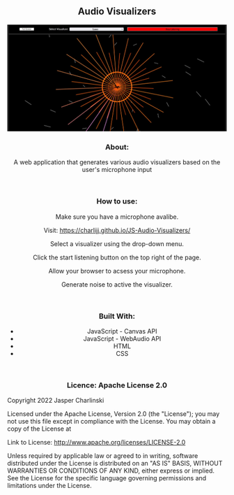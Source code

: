 <h2 align="center">Audio Visualizers</h2>

![alt text](https://github.com/charlijj/portfolio/blob/main/img/visualizerBackground.jpg)


<h3 align="center">About: </h3>
<p align="center">A web application that generates various audio visualizers based on the user's microphone input</p>

<br />


<h3 align="center">How to use: </h3>
<p align="center">Make sure you have a microphone avalibe.</p>
<p align="center">Visit: <a href="https://charlijj.github.io/JS-Audio-Visualizers/">https://charlijj.github.io/JS-Audio-Visualizers/</a></p>
<p align="center">Select a visualizer using the drop-down menu.</p>
<p align="center">Click the start listening button on the top right of the page.</p>
<p align="center">Allow your browser to acsess your microphone.</p>
<p align="center">Generate noise to active the visualizer.</p>

<br />

<h3 align="center">Built With: </h3>

<ul align="center">
  <li>JavaScript - Canvas API</li>
  <li>JavaScript - WebAudio API</li>
  <li>HTML</li>
  <li>CSS</li>
</ul>

<br />

<h3 align="center">Licence: Apache License 2.0</h3>
<p>Copyright 2022 Jasper Charlinski</p>
<p>Licensed under the Apache License, Version 2.0 (the "License"); you may not use this file except in compliance with the License. You may obtain a copy of the License at</p>
<p>Link to License: <a href="http://www.apache.org/licenses/LICENSE-2.0">http://www.apache.org/licenses/LICENSE-2.0</a>
<p>Unless required by applicable law or agreed to in writing, software distributed under the License is distributed on an "AS IS" BASIS, WITHOUT WARRANTIES OR CONDITIONS OF ANY KIND, either express or implied. See the License for the specific language governing permissions and limitations under the License.</p>
